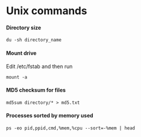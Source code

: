 # Unix commands

#### Directory size
```
du -sh directory_name
```

#### Mount drive
Edit /etc/fstab and then run
````
mount -a
````

#### MD5 checksum for files
````
md5sum directory/* > md5.txt
````

#### Processes sorted by memory used
````
ps -eo pid,ppid,cmd,%mem,%cpu --sort=-%mem | head
````
